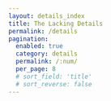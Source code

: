 ```yaml
---
layout: details_index
title: The Lacking Details
permalink: /details
pagination:
  enabled: true
  category: details
  permalink: /:num/
  per_page: 8
  # sort_field: 'title'
  # sort_reverse: false
---
```

